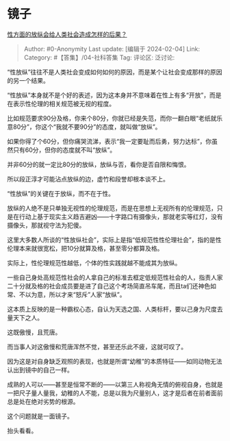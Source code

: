 # 镜子
[性方面的放纵会给人类社会造成怎样的后果？](https://www.zhihu.com/question/640067482/answer/3387053128)

> Author: #0-Anonymity
> Last update: [编辑于 2024-02-04]
> Link:
> Category: #【答集】/04-社科答集 
> Tag:
> 评论区:
> 泛讨论:

“性放纵”往往不是人类社会变成如何如何的原因，而是某个让社会变成那样的原因的另一个结果。

“性放纵”本身就不是个好的表述，因为这本身并不意味着在性上有多“开放”，而是在表示性伦理的相关规范被无视的程度。

比如规范要求90分及格，你来个80分，你就已经是失范，而你一翻白眼“老纸就乐意80分”，你这个“我就不要90分”的态度，就叫做“放纵”。

如果你得了个60分，但你痛哭流涕，表示“我一定要耻而后勇，努力达标”，你虽然只有60分，但你的态度就不叫“放纵”。

并非60分的就一定比80分的放纵，放纵与否，看你是否自限和悔恨。

所以段正淳才可能沾点放纵的边，虚竹和段誉却根本谈不上。

“性放纵”的关键在于放纵，而不在于性。

放纵的人绝不是只单独无视性的伦理规范，而是在思想上无视所有的伦理规范，只是在行动上基于现实主义趋吉避凶——十字路口有摄像头，那就老实等红灯，没有摄像头，那就视守法为犯傻。

这里大多数人所谈的“性放纵社会”，实际上是指“低规范性性伦理社会”，指的是性伦理本来就很宽松，把10分就算及格，甚至零分都算及格。

实际上，性伦理规范性越低，个体的性实践就越不能成其为放纵。

一些自己身处高规范性社会的人拿自己的标准去框定低规范性社会的人，指责人家二十分就及格的社会成员要是进了自己这个考场简直吊车尾，而且ta们还神色如常、不以为意，所以才来“怒斥”人家“放纵”。

这本质上反映的是一种霸权心态，自认为天选之国、人类标杆，要以己身为尺度去量天下之人。

这既傲慢，且荒唐。

而当事人对这傲慢和荒唐浑然不觉，甚至还乐此不疲，这就可叹了。

因为这是对自身缺乏观照的表现，也就是所谓“幼稚”的本质特征——如同动物无法认出到镜中的自己一样。

成熟的人可以——甚至是恒常不断的——以第三人称视角无情的俯视自身，也就是一把尺子量人量我，幼稚的人不能，总是以我为尺量别人，这才是后者在前者面前总是处在绝对劣势的根源。

这个问题就是一面镜子。

抬头看看。
